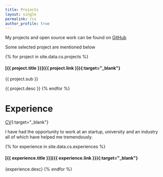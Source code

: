 ```yaml
---
title: Projects
layout: single
permalink: /cs
author_profile: true
---
```


My projects and open source work can be found on [GitHub](https://github.com/omkarprabhu-98)

Some selected project are mentioned below

{% for project in site.data.cs.projects %}
#### [{{ project.title }}]({{ project.link }}){:target="_blank"}
{{ project.sub }}

{{ project.desc }}
{% endfor %}

# Experience

[CV](https://drive.google.com/file/d/1asa-ttNgleZvLZ4Pz3YSoH4pXC1QYE48/view){:target="_blank"}

I have had the opportunity to work at an startup, university and an industry all of which have helped me tremendously.

{% for experience in site.data.cs.experiences %}
#### [{{ experience.title }}]({{ experience.link }}){:target="_blank"}
{experience.desc}
{% endfor %}
